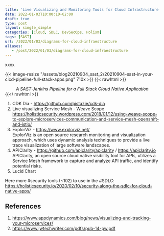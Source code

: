 ```yaml
---
title: 'Live Visualizing and Monitoring Tools for Cloud Infrastructure'
date: 2022-01-03T10:00:10+02:00
draft: true
type: post
layout: single_simple
categories: [Cloud, SDLC, DevSecOps, Holism]
tags: [SAST]
url: /2022/01/03/diagrams-for-cloud-infraestructure
aliases: 
   - /post/2022/01/03/diagrams-for-cloud-infraestructure
---
```


xxxx

{{< image-resize "/assets/blog20210904_sast_2/20210904-sast-in-your-cicd-pipeline-full-stack-apps.png" 710x >}}
{{< rawhtml >}}
<i><center>A SAST Jenkins Pipeline for a Full Stack Cloud Native Application</center></i>
{{</ rawhtml >}}


1) CDK Dia -  https://github.com/pistazie/cdk-dia
2) Live visualizing Service Mesh - Weave Scope https://holisticsecurity.wordpress.com/2018/01/12/using-weave-scope-to-explore-microservices-communication-and-service-mesh-openshift-and-istio/
3) ExplorViz - https://www.explorviz.net/  
ExplorViz is an open source research monitoring and visualization approach, which uses dynamic analysis techniques to provide a live 
trace visualization of large software landscapes.
4) APIClarity - https://github.com/apiclarity/apiclarity / https://apiclarity.io  
APIClarity, an open source cloud native visibility tool for APIs, utilizes a Service Mesh framework to capture and analyze API traffic, and identify potential risks.
5) Lucid Chart 


Here more #security tools (~102) to use in the #SDLC: https://holisticsecurity.io/2020/02/10/security-along-the-sdlc-for-cloud-native-apps/



<!--more--> 


## References

1. https://www.appdynamics.com/blog/news/visualizing-and-tracking-your-microservices/
2. https://www.jwtechwriter.com/pdfs/pub-14-pw.pdf
